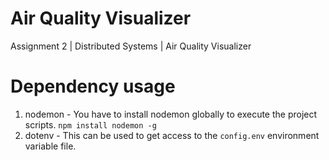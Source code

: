 # Air Quality Visualizer

Assignment 2 | Distributed Systems | Air Quality Visualizer

# Dependency usage

1. nodemon - You have to install nodemon globally to execute the project scripts. `npm install nodemon -g`
2. dotenv - This can be used to get access to the `config.env` environment variable file.
